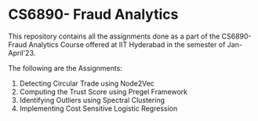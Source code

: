 # CS6890- Fraud Analytics
This repository contains all the assignments done as a part of the  CS6890- Fraud Analytics Course offered at IIT Hyderabad in the semester of Jan-April'23. 

The following are the Assignments:

1. Detecting Circular Trade using Node2Vec
2. Computing the Trust Score using Pregel Framework
3. Identifying Outliers using Spectral Clustering
4. Implementing Cost Sensitive Logistic Regression
